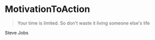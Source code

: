 # MotivationToAction

>Your time is limited. So don't waste it living someone else's life

Steve Jobs
